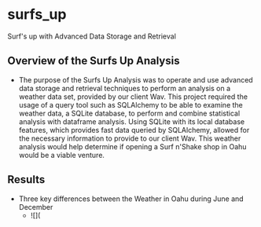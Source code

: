 # surfs_up
Surf's up with Advanced Data Storage and Retrieval

## Overview of the Surfs Up Analysis
- The purpose of the Surfs Up Analysis was to operate and use advanced data storage and retrieval techniques to perform an analysis on a weather data set, provided by our client Wav. This project required the usage of a query tool such as SQLAlchemy to be able to examine the weather data, a SQLite database, to perform and combine statistical analysis with dataframe analysis. Using SQLite with its local database features, which provides fast data queried by SQLAlchemy, allowed for the necessary information to provide to our client Wav. This weather analysis would help determine if opening a Surf n'Shake shop in Oahu would be a viable venture.

## Results
- Three key differences between the Weather in Oahu during June and December
  - ![](
